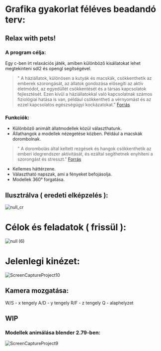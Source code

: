 # Grafika gyakorlat féléves beadandó terv:
## Relax with pets!

### A program célja:
Egy c-ben írt relaxációs játék, amiben különböző kisállatokat lehet megtekinteni sdl2 és opengl segítségével.
> " A háziállatok, különösen a kutyák és macskák, csökkenthetik az emberek szorongását, az állatok gondozása elősegíti az aktív életmódot, az egyedüllét csökkentését és  a társas kapcsolatok fejlesztését. Ezen kívül a háziállatokkal való kapcsolatnak számos fiziológiai hatása is van, például csökkentheti a vérnyomást és az ezzel  kapcsolatos egészségügyi kockázatokat." [Forrás](https://newsinhealth.nih.gov/2018/02/power-pets)

### Funkciók:
- Különböző animált állatmodellek közül választhatunk.
- Állathangok a modellek nézegetése közben. Például a macskák dorombolnak.
>  " A dorombolás által keltett rezgések és hangok csökkenthetik az emberi idegrendszer aktivitását, és ezáltal segíthetnek enyhíteni a szorongást és stresszt." [Forrás](https://archiecat.com/cat-purring-benefits/)
- Kellemes háttérzene.
- Választható napszak, ami a fényeket befojásolja.
- Modellek 360° forgatása.

## Ilusztrálva ( eredeti elképzelés ):
![null_cr](https://user-images.githubusercontent.com/15244649/234325775-7a31fd5a-cba0-4b49-9b7a-8157849109e2.png)


# Célok és feladatok ( frissül ):


![null (6)](https://github.com/Bandita69/HZS05VGRAFgyak/assets/15244649/f63f82b8-5e47-4844-86c8-e3fb6ba53ced)




# Jelenlegi kinézet:

![ScreenCaptureProject10](https://github.com/Bandita69/HZS05VGRAFgyak/assets/15244649/bf8587ae-bb45-4233-8574-c1e2b7eec1db)



## Kamera mozgatása:
W/S - x tengely
A/D - y tengely
R/F - z tengely
Q - alaphelyzet

## WIP

### Modellek animálása blender 2.79-ben:

![ScreenCaptureProject9](https://user-images.githubusercontent.com/15244649/236272037-aebbeffb-7177-45b5-b8ec-e949037bcf6c.gif)

